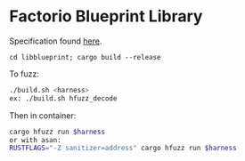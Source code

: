 # Factorio Blueprint Library

Specification found [here](https://wiki.factorio.com/Blueprint_string_format).

`cd libblueprint; cargo build --release`


To fuzz:

```bash
./build.sh <harness>
ex: ./build.sh hfuzz_decode
```

Then in container:
```bash
cargo hfuzz run $harness
or with asan:
RUSTFLAGS="-Z sanitizer=address" cargo hfuzz run $harness
```